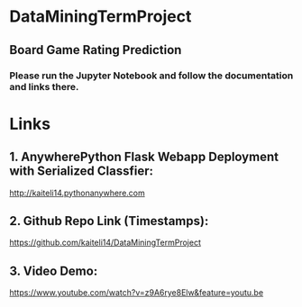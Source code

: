 # DataMiningTermProject
## Board Game Rating Prediction
### Please run the Jupyter Notebook and follow the documentation and links there.


# Links
## 1. AnywherePython Flask Webapp Deployment with Serialized Classfier: 
http://kaiteli14.pythonanywhere.com
   
## 2. Github Repo Link (Timestamps): 
https://github.com/kaiteli14/DataMiningTermProject

## 3. Video Demo:
https://www.youtube.com/watch?v=z9A6rye8Elw&feature=youtu.be
